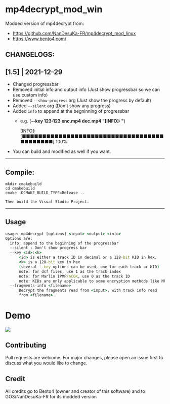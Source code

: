 # mp4decrypt_mod_win

Modded version of mp4decrypt from:
 - https://github.com/NanDesuKa-FR/mp4decrypt_mod_linux
 - https://www.bento4.com/

## **CHANGELOGS**:
## [1.5] | 2021-12-29
- Changed progressbar
- Removed initial info and output info (Just show progressbar so we can use custom info)
- Removed `--show-progress` arg (Just show the progress by default)
- Added `--silent` arg (Don't show any progress)
- Added `info` to append at the begninning of progressbar
    - e.g. (**--key 123:123 enc.mp4 dec.mp4 "[INFO]: "**)
        
        [INFO]: [■■■■■■■■■■■■■■■■■■■■■■■■■■■■■■■■■■■■■■■■■■■] 100%
- You can build and modified as well if you want.
---

## Compile:
    mkdir cmakebuild
    cd cmakebuild
    cmake -DCMAKE_BUILD_TYPE=Release ..

    Then build the Visual Studio Project.
---
## Usage

```cmd
usage: mp4decrypt [options] <input> <output> <info>
Options are:
  info: append to the beginning of the progressbar
  --silent : Don't show progress bar
  --key <id>:<k>
      <id> is either a track ID in decimal or a 128-bit KID in hex,
      <k> is a 128-bit key in hex
      (several --key options can be used, one for each track or KID)
      note: for dcf files, use 1 as the track index
      note: for Marlin IPMP/ACGK, use 0 as the track ID
      note: KIDs are only applicable to some encryption methods like MPEG-CENC
  --fragments-info <filename>
      Decrypt the fragments read from <input>, with track info read
      from <filename>.
```

# Demo
![](https://i.imgur.com/DLbkBgh.gif)

## Contributing
Pull requests are welcome. For major changes, please open an issue first to discuss what you would like to change.

## Credit
All credits go to Bento4 (owner and creator of this software) and to GO3/NanDesuKa-FR for its modded version 

